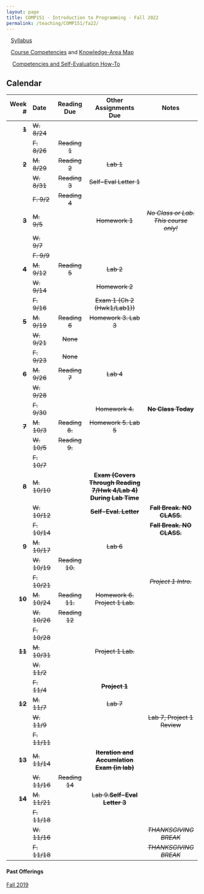 ```yaml
---
layout: page
title: COMP151 - Introduction to Programming - Fall 2022
permalink: /teaching/COMP151/fa22/
---
```


&nbsp;&nbsp;&nbsp;[Syllabus](/teaching/COMP151/fa22/comp151-syllabus.pdf)

&nbsp;&nbsp;&nbsp;[Course Competencies](/teaching/COMP151/fa22/COMP151-Competencies.pdf) and [Knowledge-Area Map](/teaching/COMP151/fa22/comp151-KAMap.pdf) <br>

&nbsp;&nbsp;&nbsp; [Competencies and Self-Evaluation How-To](/teaching/ungrading/howto-portfolio) <br>


## Calendar

|Week \# | Date | Reading Due | Other Assignments Due | Notes |
| --: | :-- | :---: | :---: | :--: |
| ~~**1**~~ | ~~W. 8/24~~ | | |
| | ~~F. 8/26~~ | ~~Reading 1~~ | | |
| ~~**2**~~ | ~~M. 8/29~~ | ~~Reading 2~~ | ~~Lab 1~~ | |
| | ~~W. 8/31~~ | ~~Reading 3~~ | ~~Self-Eval Letter 1~~ | |
| | ~~F. 9/2~~  | ~~Reading 4~~ | | |
| ~~**3**~~ | ~~M. 9/5~~  | |  ~~Homework 1~~ | ~~*No Class or Lab. <br>This course only!*~~ |
| | ~~W. 9/7~~  |  | | |
| | ~~F. 9/9~~  |  | | |
| ~~**4**~~ | ~~M. 9/12~~  | ~~Reading 5~~ | ~~Lab 2~~ | |
| | ~~W. 9/14~~  |  | ~~Homework 2~~ | |
| | ~~F. 9/16~~  | | ~~Exam 1 (Ch 2 (Hwk1/Lab1))~~ | |
| ~~**5**~~ | ~~M. 9/19~~  | ~~Reading 6~~ | ~~Homework 3. Lab 3~~ |  |
| | ~~W. 9/21~~  | ~~None~~ | | |
| | ~~F. 9/23~~  | ~~None~~ | | |
| ~~**6**~~ | ~~M. 9/26~~  | ~~Reading 7~~ | ~~Lab 4~~ |  |
| | ~~W. 9/28~~  | | | |
| | ~~F. 9/30~~  | | ~~Homework 4.~~ | ~~**No Class Today**~~|
| ~~**7**~~ | ~~M. 10/3~~ | ~~Reading 8.~~  | ~~Homework 5. Lab 5~~ | |
| | ~~W. 10/5~~ | ~~Reading 9.~~ | | |
| | ~~F. 10/7~~  |  |   |  |
| ~~**8**~~ | ~~M. 10/10~~  |  | ~~**Exam (Covers Through Reading 7/Hwk 4/Lab 4) During Lab Time**~~  | |
| | ~~W. 10/12~~  | | ~~**Self-Eval. Letter**~~ | ~~**Fall Break. NO CLASS.**~~ |
| | ~~F. 10/14~~  |  |  | ~~**Fall Break. NO CLASS.**~~ |
| **9** | ~~M. 10/17~~ |  | ~~Lab 6~~ | |
| | ~~W. 10/19~~ | ~~Reading 10.~~ | | |
| | ~~F. 10/21~~  |  |   | ~~*Project 1 Intro.*~~ |
| ~~**10**~~ | ~~M. 10/24~~ | ~~Reading 11.~~  | ~~Homework 6. Project 1 Lab.~~ | |
| | ~~W. 10/26~~ | ~~Reading 12~~ | | |
| | ~~F. 10/28~~  |  |   |  |
| ~~**11**~~ | ~~M. 10/31~~ |  | ~~Project 1 Lab.~~ | |
| | ~~W. 11/2~~ | | | |
| | ~~F. 11/4~~ | | ~~**Project 1**~~  |  |
| ~~**12**~~ | ~~M. 11/7~~ |  | ~~Lab 7~~ | |
| | ~~W. 11/9~~ | | | ~~Lab 7, Project 1 Review~~ |
| | ~~F. 11/11~~ | |  |  |
| ~~**13**~~ | ~~M. 11/14~~ |  | ~~**Iteration and Accumlation Exam (in lab)**~~ | |
| | ~~W. 11/16~~ | ~~Reading 14~~ | | |
| ~~**14**~~ | ~~M. 11/21~~ |  | ~~Lab 9.**Self-Eval Letter 3**~~ | |
| | ~~F. 11/18~~ | |  |  |
| | ~~W. 11/16~~ | | | ~~*THANKSGIVING BREAK*~~ |
| | ~~F. 11/18~~ | | | ~~*THANKSGIVING BREAK*~~ |






#### Past Offerings

[Fall 2019](/teaching/COMP151/fa19/)
